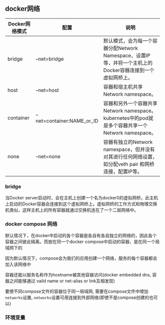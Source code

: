 ## docker网络

| Docker网络模式 | 配置                      | 说明                                                         |
| -------------- | ------------------------- | ------------------------------------------------------------ |
| bridge         | –net=bridge               | 默认模式，会为每一个容器分配Network Namespace、设置IP等，并将一个主机上的Docker容器连接到一个虚拟网桥上。 |
| host           | –net=host                 | 容器和宿主机共享Network namespace。                          |
| container      | –net=container:NAME_or_ID | 容器和另外一个容器共享Network namespace。 kubernetes中的pod就是多个容器共享一个Network namespace。 |
| none           | –net=none                 | 容器有独立的Network namespace，但并没有对其进行任何网络设置，如分配veth pair 和网桥连接，配置IP等。 |

### bridge

当Docker server启动时，会在主机上创建一个名为docker0的虚拟网桥，此主机上启动的Docker容器会连接到这个虚拟网桥上。虚拟网桥的工作方式和物理交换机类似，这样主机上的所有容器就通过交换机连在了一个二层网络中。

### docker compose 网络

默认情况下，在docker中启动的各个容器是各自有各自独立的网络的，因此各个容器之间彼此隔离。而放在同一个docker compose中启动的容器，是在同一个局域网下的

因为默认情况下，compose会为我们的应用创建一个网络，服务的每个容器都会加入该网络中

容器还能以服务名称作为hostname被其他容器访问(docker embedded dns, 容器之间能够通过 vaild name or net-alias or link互相发现)

要使不同compose文件的容器位于同一局域网, 需要在compose文件中增加`networks`设置, `networks`设置可用连接到外部网络(即使不是compose创建的也可以)

### 环境变量